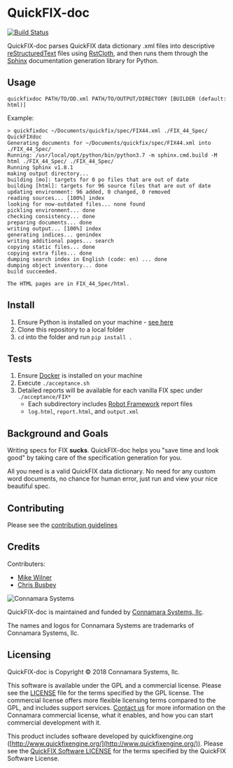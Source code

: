 # QuickFIX-doc
[![Build Status](https://travis-ci.org/connamara/QuickFIX-doc.svg?branch=master)](https://travis-ci.org/connamara/QuickFIX-doc)

QuickFIX-doc parses QuickFIX data dictionary .xml files into descriptive [reStructuredText](http://docutils.sourceforge.net/rst.html) files using [RstCloth](https://pypi.org/project/rstcloth/), and then runs them through the [Sphinx](http://www.sphinx-doc.org/) documentation generation library for Python.

## Usage
```
quickfixdoc PATH/TO/DD.xml PATH/TO/OUTPUT/DIRECTORY [BUILDER (default: html)]
```

Example:
```
> quickfixdoc ~/Documents/quickfix/spec/FIX44.xml ./FIX_44_Spec/
QuickFIXdoc
Generating documents for ~/Documents/quickfix/spec/FIX44.xml into ./FIX_44_Spec/
Running: /usr/local/opt/python/bin/python3.7 -m sphinx.cmd.build -M html ./FIX_44_Spec/ ./FIX_44_Spec/
Running Sphinx v1.8.1
making output directory...
building [mo]: targets for 0 po files that are out of date
building [html]: targets for 96 source files that are out of date
updating environment: 96 added, 0 changed, 0 removed
reading sources... [100%] index                                                                                                 
looking for now-outdated files... none found
pickling environment... done
checking consistency... done
preparing documents... done
writing output... [100%] index                                                                                                  
generating indices... genindex
writing additional pages... search
copying static files... done
copying extra files... done
dumping search index in English (code: en) ... done
dumping object inventory... done
build succeeded.

The HTML pages are in FIX_44_Spec/html.
```

## Install
1) Ensure Python is installed on your machine - [see here](https://wiki.python.org/moin/BeginnersGuide/Download)
2) Clone this repository to a local folder
3) `cd` into the folder and run `pip install .`

## Tests
1) Ensure [Docker](https://www.docker.com/get-started) is installed on your machine
2) Execute `./acceptance.sh`
3) Detailed reports will be available for each vanilla FIX spec under `./acceptance/FIX*`
    * Each subdirectory includes [Robot Framework](http://robotframework.org/) report files
    * `log.html`, `report.html`, and `output.xml`

## Background and Goals
Writing specs for FIX **sucks**. QuickFIX-doc helps you "save time and look good" by taking care of the specification generation for you.

All you need is a valid QuickFIX data dictionary. No need for any custom word documents, no chance for human error, just run and view your nice beautiful spec.

## Contributing
Please see the [contribution guidelines](CONTRIBUTION_GUIDELINES.md)

## Credits
Contributers:

* [Mike Wilner](https://github.com/michaelwilner)
* [Chris Busbey](https://github.com/cbusbey)

![Connamara Systems](http://www.connamara.com/wp-content/uploads/2016/01/connamara_logo_dark.png)

QuickFIX-doc is maintained and funded by [Connamara Systems, llc](http://connamara.com).

The names and logos for Connamara Systems are trademarks of Connamara Systems, llc.

## Licensing
QuickFIX-doc is Copyright © 2018 Connamara Systems, llc.

This software is available under the GPL and a commercial license.  Please see the [LICENSE](LICENSE) file for the terms specified by the GPL license.  The commercial license offers more flexible licensing terms compared to the GPL, and includes support services.  [Contact us](mailto:info@connamara.com) for more information on the Connamara commercial license, what it enables, and how you can start commercial development with it.

This product includes software developed by quickfixengine.org ([http://www.quickfixengine.org/](http://www.quickfixengine.org/)). Please see the [QuickFIX Software LICENSE](QUICKFIX_LICENSE) for the terms specified by the QuickFIX Software License.
